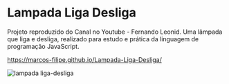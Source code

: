 # Lampada Liga Desliga
 Projeto reproduzido do Canal no Youtube - Fernando Leonid. Uma lâmpada que liga e desliga, realizado para estudo e prática da linguagem de programação JavaScript.
 
 https://marcos-filipe.github.io/Lampada-Liga-Desliga/
 
 ![lampada liga-desliga](https://user-images.githubusercontent.com/88866944/148583518-fbcecc96-bdaa-4da0-847a-9f6b2e9709ce.png)

